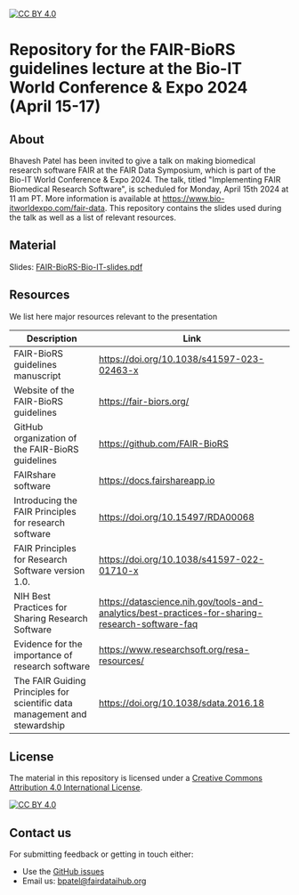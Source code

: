 [![CC BY 4.0][cc-by-shield]][cc-by]

[cc-by]: http://creativecommons.org/licenses/by/4.0/
[cc-by-shield]: https://img.shields.io/badge/License-CC%20BY%204.0-lightgrey.svg
[cc-by-image]: https://i.creativecommons.org/l/by/4.0/88x31.png

# Repository for the FAIR-BioRS guidelines lecture at the Bio-IT World Conference & Expo 2024 (April 15-17)

## About
Bhavesh Patel has been invited to give a talk on making biomedical research software FAIR at the FAIR Data Symposium, which is part of the Bio-IT World Conference & Expo 2024. The talk, titled "Implementing FAIR Biomedical Research Software", is scheduled for Monday, April 15th 2024 at 11 am PT. More information is available at https://www.bio-itworldexpo.com/fair-data. This repository contains the slides used during the talk as well as a list of relevant resources.

## Material

Slides: [FAIR-BioRS-Bio-IT-slides.pdf](FAIR-BioRS-Bio-IT-slides.pdf)

## Resources

We list here major resources relevant to the presentation

| Description                                         | Link                                                              |
| --------------------------------------------------  | ----------------------------------------------------------------- |
| FAIR-BioRS guidelines manuscript                           | https://doi.org/10.1038/s41597-023-02463-x  |
| Website of the FAIR-BioRS guidelines                          | https://fair-biors.org/|
| GitHub organization of the FAIR-BioRS guidelines                       | https://github.com/FAIR-BioRS |
| FAIRshare software                          | https://docs.fairshareapp.io |
| Introducing the FAIR Principles for research software                          | https://doi.org/10.15497/RDA00068 |
| FAIR Principles for Research Software version 1.0.                    | https://doi.org/10.1038/s41597-022-01710-x  |
| NIH Best Practices for Sharing Research Software                          | https://datascience.nih.gov/tools-and-analytics/best-practices-for-sharing-research-software-faq  |
| Evidence for the importance of research software       | https://www.researchsoft.org/resa-resources/ |
| The FAIR Guiding Principles for scientific data management and stewardship                           | https://doi.org/10.1038/sdata.2016.18  |


## License
The material in this repository is licensed under a
[Creative Commons Attribution 4.0 International License][cc-by].

[![CC BY 4.0][cc-by-image]][cc-by]

## Contact us
For submitting feedback or getting in touch either:
- Use the [GitHub issues](https://github.com/fairdataihub/FAIR-BioRS-Bio-IT-World-Conference/issues) 
- Email us: bpatel@fairdataihub.org
